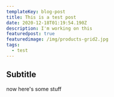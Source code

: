 ```yaml
---
templateKey: blog-post
title: This is a test post
date: 2020-12-18T01:19:54.190Z
description: I'm working on this
featuredpost: true
featuredimage: /img/products-grid2.jpg
tags:
  - test
---
```

## Subtitle
now here's some stuff

